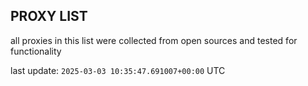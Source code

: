 ## PROXY LIST

all proxies in this list were collected from open sources and tested for functionality

last update: `2025-03-03 10:35:47.691007+00:00` UTC